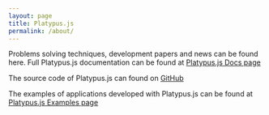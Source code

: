```yaml
---
layout: page
title: Platypus.js
permalink: /about/
---
```


Problems solving techniques, development papers and news can be found here. Full Platypus.js documentation can be found at [Platypus.js Docs page](http://platypus-platform.org/docs.html)

The source code of Platypus.js can found on [GitHub](https://github.com/altsoft/PlatypusJS)

The examples of applications developed with Platypus.js can be found at [Platypus.js Examples page](http://platypus-platform.org/examples.html)